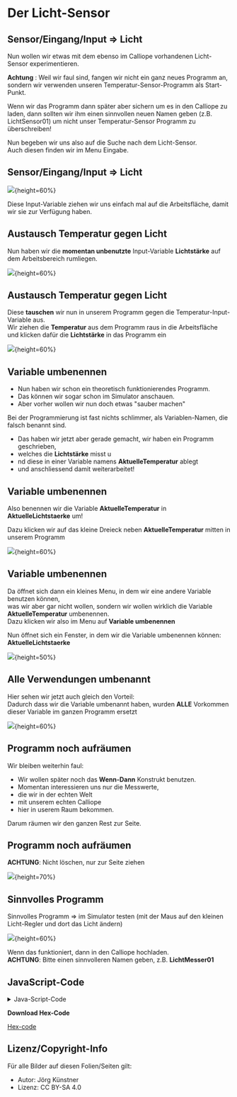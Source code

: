 # Der Licht-Sensor


## Sensor/Eingang/Input => Licht


Nun wollen wir etwas mit dem ebenso im Calliope vorhandenen Licht-Sensor experimentieren. 

__Achtung__ : Weil wir faul sind, fangen wir nicht ein ganz neues Programm an, sondern wir verwenden unseren Temperatur-Sensor-Programm als Start-Punkt.  

Wenn wir das Programm dann später aber sichern um es in den Calliope zu laden, 
dann sollten wir ihm einen sinnvollen neuen Namen geben (z.B. LichtSensor01) 
um nicht unser Temperatur-Sensor Programm zu überschreiben!

Nun begeben wir uns also auf die Suche nach dem Licht-Sensor.   
Auch diesen finden wir im Menu Eingabe.

## Sensor/Eingang/Input => Licht

![](./pics/01_LichtSensorMenu.png){height=60%}

Diese Input-Variable ziehen wir uns einfach mal auf die Arbeitsfläche, damit wir sie zur Verfügung haben.

## Austausch Temperatur gegen Licht


Nun haben wir die __momentan unbenutzte__ Input-Variable  __Lichtstärke__ auf dem Arbeitsbereich rumliegen.


![](./pics/02_LichtSensorArbeitsflaeche.png){height=60%}


## Austausch Temperatur gegen Licht

Diese __tauschen__ wir nun in unserem Programm gegen die Temperatur-Input-Variable aus.  
Wir ziehen die __Temperatur__ aus dem Programm raus in die Arbeitsfläche und klicken dafür die __Lichtstärke__ in das Programm ein

![](./pics/03_LichtSensorrDrin.png){height=60%}


## Variable umbenennen

* Nun haben wir schon ein theoretisch funktionierendes Programm.  
* Das können wir sogar schon im Simulator anschauen.  
* Aber vorher wollen wir nun doch etwas "sauber machen"  
 
Bei der Programmierung ist fast nichts schlimmer, als Variablen-Namen, die falsch benannt sind.

* Das haben wir jetzt aber gerade gemacht, wir haben ein Programm geschrieben,  
* welches die __Lichtstärke__ misst u
* nd diese in einer Variable namens __AktuelleTemperatur__ ablegt   
* und anschliessend damit weiterarbeitet!  

## Variable umbenennen

Also benennen wir die Variable __AktuelleTemperatur__ in __AktuelleLichtstaerke__ um!

Dazu klicken wir auf das kleine Dreieck neben __AktuelleTemperatur__ mitten in unserem Programm

![](./pics/04_VariableUmbenennen.png){height=60%}

## Variable umbenennen

Da öffnet sich dann ein kleines Menu, in dem wir eine andere Variable benutzen können,  
was wir aber gar nicht wollen, sondern wir wollen wirklich die Variable __AktuelleTemperatur__ umbenennen.  
Dazu klicken wir also im Menu auf __Variable umbenennen__ 

Nun öffnet sich ein Fenster, in dem wir die Variable umbenennen können: __AktuelleLichtstaerke__  

![](./pics/05_VariableUmbenennen.png){height=50%}

## Alle Verwendungen umbenannt

Hier sehen wir jetzt auch gleich den Vorteil:  
Dadurch dass wir die Variable umbenannt haben, wurden __ALLE__ Vorkommen dieser Variable im ganzen Programm ersetzt 

![](./pics/06_VariableUmbenannt.png){height=60%}

## Programm noch aufräumen

Wir bleiben weiterhin faul:

* Wir wollen später noch das __Wenn-Dann__ Konstrukt benutzen.   
* Momentan interessieren uns nur die Messwerte, 
* die wir in der echten Welt 
* mit unserem echten Calliope  
* hier in userem Raum bekommen.
 
Darum räumen wir den ganzen Rest zur Seite.  

## Programm noch aufräumen

__ACHTUNG__: Nicht löschen, nur zur Seite ziehen

![](./pics/07_FreiRaeumen.png){height=70%}

## Sinnvolles Programm

Sinnvolles Programm => im Simulator testen
(mit der Maus auf den kleinen Licht-Regler und dort das Licht ändern)  

![](./pics/08_lichtMessen.png){height=60%}

Wenn das funktioniert, dann in den Calliope hochladen.  
__ACHTUNG__: Bitte einen sinnvolleren Namen geben, z.B. __LichtMesser01__


## JavaScript-Code

<details>
 <summary>Java-Script-Code</summary>

```js

let AktuelleLichtstaerke = 0
basic.forever(() => {
    AktuelleLichtstaerke = input.lightLevel()
    basic.showNumber(AktuelleLichtstaerke)
    basic.pause(500)
})

```
</details>

__Download Hex-Code__

[Hex-code](code/mini-TemperaturMesser01.hex)



## Lizenz/Copyright-Info

Für alle Bilder auf diesen Folien/Seiten gilt:

* Autor: Jörg Künstner
* Lizenz: CC BY-SA 4.0

